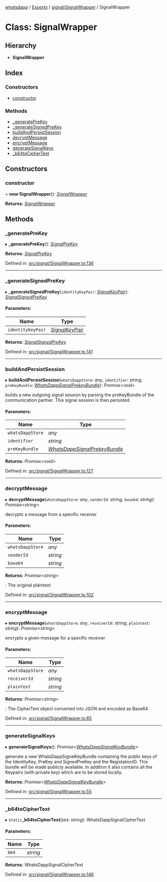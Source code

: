 [whatsdapp](../README.md) / [Exports](../modules.md) / [signal/SignalWrapper](../modules/signal_signalwrapper.md) / SignalWrapper

# Class: SignalWrapper

## Hierarchy

* **SignalWrapper**

## Index

### Constructors

* [constructor](signal_signalwrapper.signalwrapper.md#constructor)

### Methods

* [\_generatePreKey](signal_signalwrapper.signalwrapper.md#_generateprekey)
* [\_generateSignedPreKey](signal_signalwrapper.signalwrapper.md#_generatesignedprekey)
* [buildAndPersistSession](signal_signalwrapper.signalwrapper.md#buildandpersistsession)
* [decryptMessage](signal_signalwrapper.signalwrapper.md#decryptmessage)
* [encryptMessage](signal_signalwrapper.signalwrapper.md#encryptmessage)
* [generateSignalKeys](signal_signalwrapper.signalwrapper.md#generatesignalkeys)
* [\_b64toCipherText](signal_signalwrapper.signalwrapper.md#_b64tociphertext)

## Constructors

### constructor

\+ **new SignalWrapper**(): [*SignalWrapper*](signal_signalwrapper.signalwrapper.md)

**Returns:** [*SignalWrapper*](signal_signalwrapper.signalwrapper.md)

## Methods

### \_generatePreKey

▸ **_generatePreKey**(): [*SignalPreKey*](../modules/types_libsignal.md#signalprekey)

**Returns:** [*SignalPreKey*](../modules/types_libsignal.md#signalprekey)

Defined in: [src/signal/SignalWrapper.ts:136](https://github.com/realKidDouglas/whatsdapp-lib/blob/73a2f4d/src/signal/SignalWrapper.ts#L136)

___

### \_generateSignedPreKey

▸ **_generateSignedPreKey**(`identityKeyPair`: [*SignalKeyPair*](../modules/types_libsignal.md#signalkeypair)): [*SignalSignedPreKey*](../modules/types_libsignal.md#signalsignedprekey)

#### Parameters:

Name | Type |
------ | ------ |
`identityKeyPair` | [*SignalKeyPair*](../modules/types_libsignal.md#signalkeypair) |

**Returns:** [*SignalSignedPreKey*](../modules/types_libsignal.md#signalsignedprekey)

Defined in: [src/signal/SignalWrapper.ts:141](https://github.com/realKidDouglas/whatsdapp-lib/blob/73a2f4d/src/signal/SignalWrapper.ts#L141)

___

### buildAndPersistSession

▸ **buildAndPersistSession**(`whatsDappStore`: *any*, `identifier`: *string*, `preKeyBundle`: [*WhatsDappSignalPrekeyBundle*](../modules/signal_signalwrapper.md#whatsdappsignalprekeybundle)): *Promise*<*void*\>

builds a new outgoing signal session by parsing the preKeyBundle of the
communication partner. This signal session is then persisted.

#### Parameters:

Name | Type |
------ | ------ |
`whatsDappStore` | *any* |
`identifier` | *string* |
`preKeyBundle` | [*WhatsDappSignalPrekeyBundle*](../modules/signal_signalwrapper.md#whatsdappsignalprekeybundle) |

**Returns:** *Promise*<*void*\>

Defined in: [src/signal/SignalWrapper.ts:127](https://github.com/realKidDouglas/whatsdapp-lib/blob/73a2f4d/src/signal/SignalWrapper.ts#L127)

___

### decryptMessage

▸ **decryptMessage**(`whatsDappStore`: *any*, `senderId`: *string*, `base64`: *string*): *Promise*<*string*\>

decrypts a message from a specific receiver

#### Parameters:

Name | Type |
------ | ------ |
`whatsDappStore` | *any* |
`senderId` | *string* |
`base64` | *string* |

**Returns:** *Promise*<*string*\>

: The original plaintext

Defined in: [src/signal/SignalWrapper.ts:102](https://github.com/realKidDouglas/whatsdapp-lib/blob/73a2f4d/src/signal/SignalWrapper.ts#L102)

___

### encryptMessage

▸ **encryptMessage**(`whatsDappStore`: *any*, `receiverId`: *string*, `plaintext`: *string*): *Promise*<*string*\>

encrypts a given message for a specific receiver

#### Parameters:

Name | Type |
------ | ------ |
`whatsDappStore` | *any* |
`receiverId` | *string* |
`plaintext` | *string* |

**Returns:** *Promise*<*string*\>

: The CipherText object converted into JSON and encoded as Base64

Defined in: [src/signal/SignalWrapper.ts:85](https://github.com/realKidDouglas/whatsdapp-lib/blob/73a2f4d/src/signal/SignalWrapper.ts#L85)

___

### generateSignalKeys

▸ **generateSignalKeys**(): *Promise*<[*WhatsDappSignalKeyBundle*](../modules/signal_signalwrapper.md#whatsdappsignalkeybundle)\>

generate a new WhatsDappSignalKeyBundle containing the public keys of the IdentityKey,
PreKey and SignedPreKey and the RegistationID. This bundle will be made publicly available.
In addition it also contains all the Keypairs (with private key) which are to be stored locally.

**Returns:** *Promise*<[*WhatsDappSignalKeyBundle*](../modules/signal_signalwrapper.md#whatsdappsignalkeybundle)\>

Defined in: [src/signal/SignalWrapper.ts:55](https://github.com/realKidDouglas/whatsdapp-lib/blob/73a2f4d/src/signal/SignalWrapper.ts#L55)

___

### \_b64toCipherText

▸ `Static`**_b64toCipherText**(`b64`: *string*): WhatsDappSignalCipherText

#### Parameters:

Name | Type |
------ | ------ |
`b64` | *string* |

**Returns:** WhatsDappSignalCipherText

Defined in: [src/signal/SignalWrapper.ts:146](https://github.com/realKidDouglas/whatsdapp-lib/blob/73a2f4d/src/signal/SignalWrapper.ts#L146)
